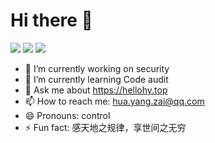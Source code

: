 # Hi there 👋

<img src="https://github-readme-stats-mrdulin.vercel.app/api?username=light-Life&show_icons=true&hide_border=true&hide=prs&theme=jolly">
<img src="https://github-readme-stats.vercel.app/api/top-langs/?username=light-Life&layout=compact&hide_border=true&theme=buefy&show_icons=true">
<img src="https://hellohy.top/wp-content/uploads/2021/05/1620561174297-809x1024.jpg">


- 🔭 I’m currently working on security
- 🌱 I’m currently learning Code audit
- 💬 Ask me about https://hellohy.top
- 📫 How to reach me: hua.yang.zai@qq.com
- 😄 Pronouns: control
- ⚡ Fun fact: 感天地之规律，享世间之无穷
